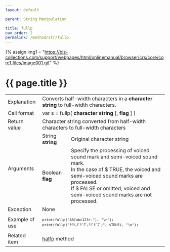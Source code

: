 ```yaml
---
layout: default

parent: String Manipulation

title: fullp
nav_order: 2
permalink: /method/str/fullp
---
```

{% assign img1 = "https://biz-collections.com/support/webpages/html/onlinemanual/browser/crs/core/core1.files/image001.gif" %}


# {{ page.title }}

<table>
  <tr>
    <td>Explanation</td>
    <td colspan="2">Converts half-width characters in a <b>character string</b> to full-width characters.</td>
  </tr>
  <tr>
    <td>Call format</td>
    <td colspan="2">var s = fullp( <b>character string</b> [, <b>flag</b> ] )</td>
  </tr>
  <tr>
    <td>Return value</td>
    <td colspan="2">Character string converted from half-width characters to full-width characters</td>
  </tr>  
  <tr>
    <td rowspan="2">Arguments</td>
    <td>String <b>string</b></td>
    <td>Original character string</td>
  </tr>
  <tr>
    <td>Boolean <b>flag</b></td>
    <td>Specify the processing of voiced sound mark and semi-voiced sound mark.<br>In the case of $ TRUE, the voiced and semi-voiced sound marks are processed.<br>If $ FALSE or omitted, voiced and semi-voiced sound marks are not processed.</td>
  </tr>
  <tr>
    <td>Exception</td>
    <td colspan="2">None</td>
  </tr>
  <tr>
    <td>Example of use</td>
    <td colspan="2"><code><pre>print(fullp("ABCabc123+-"), "\n");
print(fullp("ｱｲｳ､ｶﾞｷﾞｸﾞ｡｢ﾊﾟﾋﾟﾌﾟ｣", $TRUE), "\n");</pre></code></td>
  </tr>
  <tr>
    <td>Related item</td>
    <td colspan="2"><a href="/method/str/halfp">halfp</a> method</td>
  </tr>
</table>

